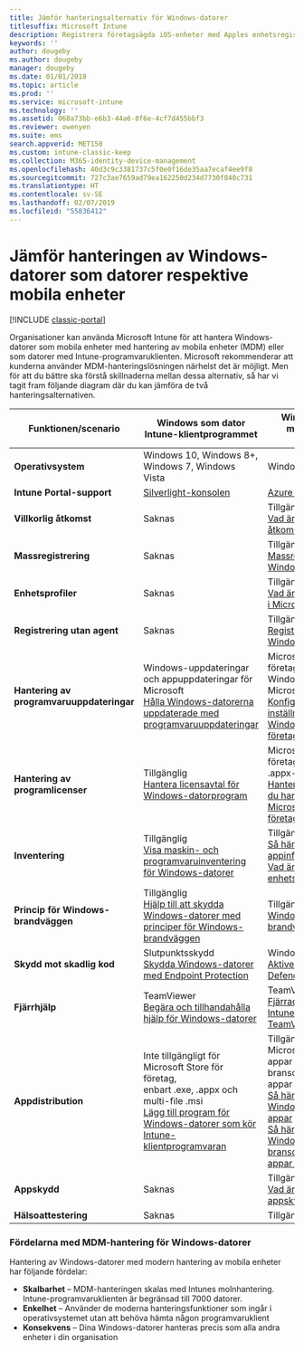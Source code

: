 ```yaml
---
title: Jämför hanteringsalternativ för Windows-datorer
titlesuffix: Microsoft Intune
description: Registrera företagsägda iOS-enheter med Apples enhetsregistreringsprogram (DEP) eller Apple Configurator.
keywords: ''
author: dougeby
ms.author: dougeby
manager: dougeby
ms.date: 01/01/2018
ms.topic: article
ms.prod: ''
ms.service: microsoft-intune
ms.technology: ''
ms.assetid: 068a73bb-e6b3-44a6-8f6e-4cf7d455bbf3
ms.reviewer: owenyen
ms.suite: ems
search.appverid: MET150
ms.custom: intune-classic-keep
ms.collection: M365-identity-device-management
ms.openlocfilehash: 40d3c9c3381737c5f0e0f16de35aa7ecaf4ee9f8
ms.sourcegitcommit: 727c3ae7659ad79ea162250d234d7730f840c731
ms.translationtype: HT
ms.contentlocale: sv-SE
ms.lasthandoff: 02/07/2019
ms.locfileid: "55836412"
---
```

# <a name="compare-managing-windows-pcs-as-computers-or-mobile-devices"></a>Jämför hanteringen av Windows-datorer som datorer respektive mobila enheter

[!INCLUDE [classic-portal](includes/classic-portal.md)]

Organisationer kan använda Microsoft Intune för att hantera Windows-datorer som mobila enheter med hantering av mobila enheter (MDM) eller som datorer med Intune-programvaruklienten.  Microsoft rekommenderar att kunderna använder MDM-hanteringslösningen närhelst det är möjligt. Men för att du bättre ska förstå skillnaderna mellan dessa alternativ, så har vi tagit fram följande diagram där du kan jämföra de två hanteringsalternativen.

|**Funktionen/scenario** |**Windows som dator**<br>Intune-klientprogrammet | **Windows som mobil enhet**<br>MDM |
|--------------|-------------------------------|-------------------------------|
|**Operativsystem** |Windows 10, Windows 8+, Windows 7, Windows Vista | Windows 10+ |
|**Intune Portal-support** |[Silverlight-konsolen](https://manage.microsoft.com)|[Azure Portal](https://portal.azure.com) |
|**Villkorlig åtkomst**|Saknas|Tillgänglig <br>[Vad är villkorlig åtkomst?](conditional-access.md)|
|**Massregistrering**|Saknas|Tillgänglig <br>[Massregistrering för Windows-enheter](windows-bulk-enroll.md)|
|**Enhetsprofiler**|Saknas|Tillgänglig <br>[Vad är enhetsprofiler i Microsoft Intune?](device-profiles.md)|
|**Registrering utan agent**|Saknas |Tillgänglig<br>[Registrera Windows-enheter](windows-enroll.md)|
|**Hantering av programvaruuppdateringar**| Windows-uppdateringar och appuppdateringar för Microsoft<br>[Hålla Windows-datorerna uppdaterade med programvaruuppdateringar](keep-windows-pcs-up-to-date-with-software-updates-in-microsoft-intune.md)|Microsoft Store för företag för både Windows 10- och Microsoft-appar<br> [Konfigurera inställningar för Windows Update för företag](windows-update-for-business-configure.md) |
|**Hantering av programlicenser**|Tillgänglig <br>[Hantera licensavtal för Windows-datorprogram](manage-license-agreements-for-windows-pc-software-in-microsoft-intune.md)|Microsoft Store för företag (endast .appx-appar)<br>[Hantera appar som du har köpt från Microsoft Store för företag](windows-store-for-business.md)|
|**Inventering**|Tillgänglig <br>[Visa maskin- och programvaruinventering för Windows-datorer](view-hardware-and-software-inventory-for-windows-pcs-in-microsoft-intune.md)|Tillgänglig <br>[Så här övervakar du appinformation](apps-monitor.md)<br>[Vad är enhetshantering](device-management.md)|
|**Princip för Windows-brandväggen**|Tillgänglig <br>[Hjälp till att skydda Windows-datorer med principer för Windows-brandväggen](help-protect-windows-pcs-using-windows-firewall-policies-in-microsoft-intune.md) |Tillgänglig <br>[Windows Defender-brandvägg](endpoint-protection-windows-10.md#windows-defender-firewall)|
|**Skydd mot skadlig kod**|Slutpunktsskydd<br>[Skydda Windows-datorer med Endpoint Protection](help-secure-windows-pcs-with-endpoint-protection-for-microsoft-intune.md)|Windows försvarare<br>[Aktivera Windows Defender](advanced-threat-protection.md)|
|**Fjärrhjälp** |TeamViewer<br>[Begära och tillhandahålla hjälp för Windows-datorer](request-and-provide-remote-assistance-for-windows-pcs-in-microsoft-intune.md)|TeamViewer<br> [Fjärradministrera Intune-enheter med TeamViewer](device-profile-android-teamviewer.md) |
|**Appdistribution** | Inte tillgängligt för Microsoft Store för företag,<br>enbart .exe, .appx och multi-file .msi<br>[Lägg till program för Windows-datorer som kör Intune-klientprogramvaran](add-apps-for-windows-pcs-in-microsoft-intune.md)|Tillgängliga för Microsoft Store-appar och branschspecifika appar<br>[Så här lägger du till Windows Store-appar](store-apps-windows.md)<br>[Så här lägger du till Windows branschspecifika appar (LOB-appar)](lob-apps-windows.md)|
|**Appskydd**|Saknas|Tillgänglig <br>[Vad är appskyddsprinciper?](app-protection-policy.md)|
|**Hälsoattestering**|Saknas|Tillgänglig|


### <a name="advantages-of-mdm-windows-pc-management"></a>Fördelarna med MDM-hantering för Windows-datorer
Hantering av Windows-datorer med modern hantering av mobila enheter har följande fördelar:
- **Skalbarhet** – MDM-hanteringen skalas med Intunes molnhantering. Intune-programvaruklienten är begränsad till 7000 datorer.
- **Enkelhet** – Använder de moderna hanteringsfunktioner som ingår i operativsystemet utan att behöva hämta någon programvaruklient
- **Konsekvens** – Dina Windows-datorer hanteras precis som alla andra enheter i din organisation <!-- - **Cloud optimization** - -->
